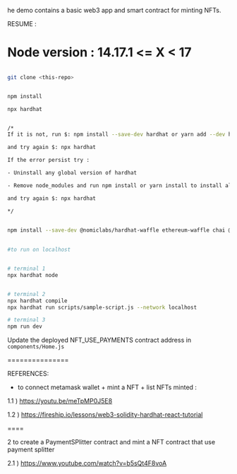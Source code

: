 he demo contains a basic web3 app and smart contract for minting NFTs.


RESUME :

Node version : 14.17.1  <= X < 17
==========
 
```bash

git clone <this-repo>


npm install

npx hardhat


/*
If it is not, run $: npm install --save-dev hardhat or yarn add --dev hardhat

and try again $: npx hardhat

If the error persist try : 

- Uninstall any global version of hardhat

- Remove node_modules and run npm install or yarn install to install all dependencies.

and try again $: npx hardhat

*/
 

npm install --save-dev @nomiclabs/hardhat-waffle ethereum-waffle chai @nomiclabs/hardhat-ethers ethers @openzeppelin/contracts

 
#to run on localhost


# terminal 1
npx hardhat node


# terminal 2
npx hardhat compile
npx hardhat run scripts/sample-script.js --network localhost

# terminal 3 
npm run dev
```

Update the deployed NFT_USE_PAYMENTS contract address in `components/Home.js` 


===============

REFERENCES:

- to connect metamask wallet + mint a NFT  + list NFTs minted : 

1.1 ) https://youtu.be/meTpMP0J5E8 

1.2 ) https://fireship.io/lessons/web3-solidity-hardhat-react-tutorial 

====

2 to create a PaymentSPlitter contract and mint a NFT contract that use payment splitter 

2.1 ) https://www.youtube.com/watch?v=b5sQt4F8voA

